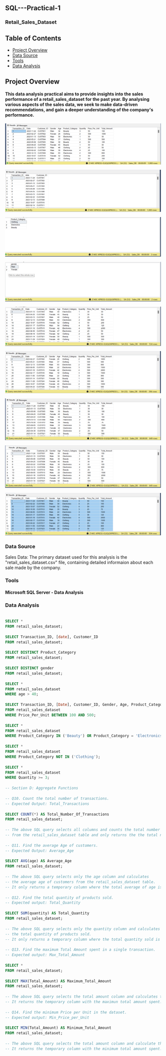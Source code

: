 ## SQL---Practical-1
### Retail_Sales_Dataset

## Table of Contents

  - [Project Overview](#project-overview)
  - [Data Source](#data-source)
  - [Tools](tools)
  - [Data Analysis](#data-analysis)
    
## Project Overview

#### This data analysis practical aims to provide insights into the sales performance of a retail_sales_dataset for the past year. By analysing various aspects of the sales data, we seek to make data-driven recommendations, and gain a deeper understanding of the company's performance. 

![Dashboard](retail_sales_Q1.png)

![Dashboard](retail_sales_Q2.png)

![Dashboard](retail_sales_Q3.png)

![Dashboard](retail_sales_Q4.png)

![Dashboard](retail_sales_Q5.png)

![Dashboard](retail_sales_Q6.png)

![Dashboard](retail_sales_Q7.png)

![Dashboard](retail_sales_Q8.png)

![Dashboard](retail_sales_Q9.png)

### Data Source

Sales Data: The primary dataset used for this analysis is the "retail_sales_dataset.csv" file, containing detailed informaion about each sale made by the company.

### Tools

#### Microsoft SQL Server - Data Analysis

### Data Analysis

```SQL

SELECT *
FROM retail_sales_dataset;

SELECT Transaction_ID, [date], Customer_ID
FROM retail_sales_dataset;

SELECT DISTINCT Product_Category
FROM retail_sales_dataset;

SELECT DISTINCT gender
FROM retail_sales_dataset;

SELECT *
FROM retail_sales_dataset
WHERE age > 40;

SELECT Transaction_ID, [Date], Customer_ID, Gender, Age, Product_Category, Quantity, Price_Per_Unit, Total_Amount
FROM retail_sales_dataset
WHERE Price_Per_Unit BETWEEN 100 AND 500;

SELECT *
FROM retail_sales_dataset
WHERE Product_Category IN ('Beauty') OR Product_Category = 'Electronics';

SELECT *
FROM retail_sales_dataset
WHERE Product_Category NOT IN ('Clothing');

SELECT *
FROM retail_sales_dataset
WHERE Quantity >= 3;

-- Section D: Aggregate Functions

-- Q10. Count the total number of transactions. 
-- Expected Output: Total_Transactions

SELECT COUNT(*) AS Total_Number_Of_Transactions
FROM retail_sales_dataset;

-- The above SQL query selects all columns and counts the total number of transactions 
-- from the retail_sales_dataset table and only returns the the total number of rows. 

-- Q11. Find the average Age of customers. 
-- Expected Output: Average_Age

SELECT AVG(age) AS Average_Age
FROM retail_sales_dataset;

-- The above SQL query selects only the age column and calculates
-- the average age of customers from the retail_sales_dataset table.
-- It only returns a temporary column where the total average of age is equals to 41.

-- Q12. Find the total quantity of products sold. 
-- Expected output: Total_Quantity

SELECT SUM(quantity) AS Total_Quantity
FROM retail_sales_dataset;

-- The above SQL query selects only the quantity column and calculates
-- the total quantity of products sold.
-- It only returns a temporary column where the total quantity sold is equals to 2514.

-- Q13. Find the maximum Total Amount spent in a single transaction. 
-- Expected output: Max_Total_Amount

SELECT *
FROM retail_sales_dataset;

SELECT MAX(Total_Amount) AS Maximum_Total_Amount
FROM retail_sales_dataset;

-- The above SQL query selects the total amount column and calculates the maximum total amount.
-- It returns the temporary column with the maximun total amount spent.

-- Q14. Find the minimum Price per Unit in the dataset. 
-- Expected output: Min_Price_per_Unit

SELECT MIN(Total_Amount) AS Minimum_Total_Amount
FROM retail_sales_dataset;

-- The above SQL query selects the total amount column and calculate the minimum total amount.
-- It returns the temporary column with the minimum total amount spent.

```

